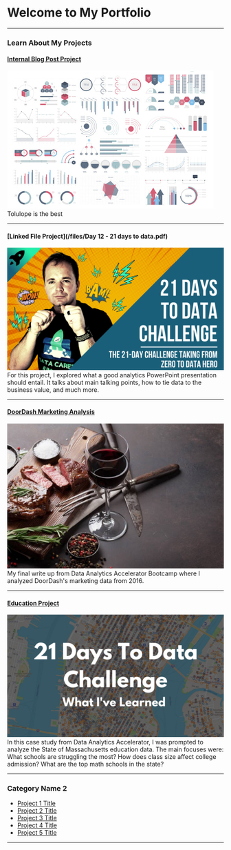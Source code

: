 # Welcome to My Portfolio

---

### Learn About My Projects

#### [Internal Blog Post Project](/bank)
<img src="images/dummy_thumbnail.jpg?raw=true"/>
Tolulope is the best

---
#### [Linked File Project](/files/Day 12 - 21 days to data.pdf)
<img src="images/21 Days To Data Challenge.png?raw=true"/>
For this project, I explored what a good analytics PowerPoint presentation should entail. It talks about main talking points, how to tie data to the business value, and much more. 

---
#### [DoorDash Marketing Analysis](https://www.linkedin.com/pulse/doordash-case-study-2016-marketing-analysis-heather-seymour/?trackingId=LvMVaqoDT46ycV0AfBYIOA%3D%3D)
[<img src="images/doordash.png?raw=true"/>](https://media.licdn.com/dms/image/D5612AQHsuWKZICGIEg/article-cover_image-shrink_423_752/0/1672287455052?e=1679529600&v=beta&t=FUZYymBlbUxCcUoS4lAdYBVGEQJoj4BkHZxf8fDdpFM)
My final write up from Data Analytics Accelerator Bootcamp where I analyzed DoorDash's marketing data from 2016. 


---
#### [Education Project](https://www.linkedin.com/pulse/massachusetts-education-analysis-samantha-paul/)
[<img src="images/21 Days To Data Challenge What I've Learned Cover.png?raw=true"/>](https://www.linkedin.com/pulse/what-i-learned-21-days-data-avery-smith)
In this case study from Data Analytics Accelerator, I was prompted to analyze the State of Massachusetts education data. The main focuses were:
What schools are struggling the most?
How does class size affect college admission?
What are the top math schools in the state? 

---

### Category Name 2

- [Project 1 Title](http://example.com/)
- [Project 2 Title](http://example.com/)
- [Project 3 Title](http://example.com/)
- [Project 4 Title](http://example.com/)
- [Project 5 Title](http://example.com/)

---




